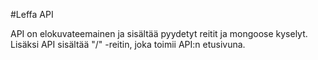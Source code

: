 #Leffa API

API on elokuvateemainen ja sisältää pyydetyt reitit ja mongoose kyselyt. Lisäksi API sisältää "/" -reitin, joka toimii API:n etusivuna.

